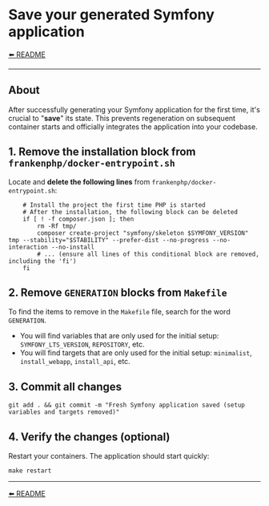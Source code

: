 # Save your generated Symfony application

[⬅️ README](../README.md)

---

## About

After successfully generating your Symfony application for the first time, it's crucial to "**save**" its state. This prevents regeneration on subsequent container starts and officially integrates the application into your codebase.

## 1. Remove the installation block from `frankenphp/docker-entrypoint.sh`

Locate and **delete the following lines** from `frankenphp/docker-entrypoint.sh`:

```shell
	# Install the project the first time PHP is started
	# After the installation, the following block can be deleted
	if [ ! -f composer.json ]; then
		rm -Rf tmp/
		composer create-project "symfony/skeleton $SYMFONY_VERSION" tmp --stability="$STABILITY" --prefer-dist --no-progress --no-interaction --no-install
		# ... (ensure all lines of this conditional block are removed, including the 'fi')
	fi
```

## 2. Remove `GENERATION` blocks from `Makefile`

To find the items to remove in the `Makefile` file, search for the word `GENERATION`.

* You will find variables that are only used for the initial setup: `SYMFONY_LTS_VERSION`, `REPOSITORY`, etc.
* You will find targets that are only used for the initial setup: `minimalist`, `install_webapp`, `install_api`, etc.

## 3. Commit all changes

```shell
git add . && git commit -m "Fresh Symfony application saved (setup variables and targets removed)"
```

## 4. Verify the changes (optional)

Restart your containers. The application should start quickly:

```shell
make restart
```

---

[⬅️ README](../README.md)
